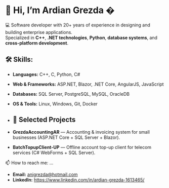 # 👋 Hi, I’m Ardian Grezda    �

💻 Software developer with 20+ years of experience in designing and building enterprise applications.  
Specialized in **C++**, **.NET technologies**, **Python**, **database systems**, and **cross-platform development**.

## 🛠️ Skills:
- **Languages:** C++, C, Python, C#  
- **Web & Frameworks:** ASP.NET, Blazor, .NET Core, AngularJS, JavaScript  
- **Databases:** SQL Server, PostgreSQL, MySQL, OracleDB  
- **OS & Tools:** Linux, Windows, Git, Docker 

- ## 🚀 Selected Projects  
- **GrezdaAccountingAR** — Accounting & invoicing system for small businesses (ASP.NET Core + SQL Server + Blazor).  
- **BatchTopupClient-UP** — Offline account top-up client for telecom services (C# WebForms + SQL Server).  
  
📫 How to reach me: ...
 - **Email:** anigrezda@hotmail.com 
 - **LinkedIn:** https://www.linkedin.com/in/ardian-grezda-1613465/ 
